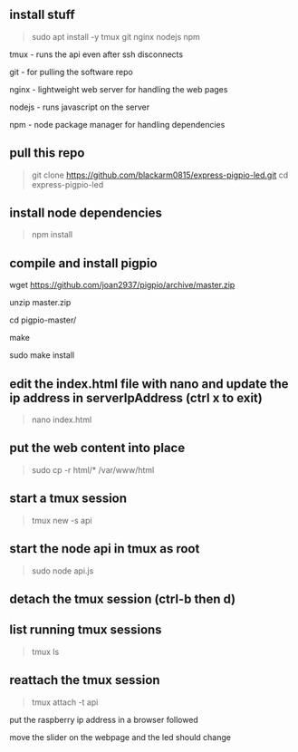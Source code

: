 ## install stuff

> sudo apt install -y tmux git nginx nodejs npm

tmux - runs the api even after ssh disconnects

git - for pulling the software repo

nginx - lightweight web server for handling the web pages

nodejs - runs javascript on the server

npm - node package manager for handling dependencies


## pull this repo
> git clone https://github.com/blackarm0815/express-pigpio-led.git
> cd express-pigpio-led

## install node dependencies
> npm install


## compile and install pigpio

wget https://github.com/joan2937/pigpio/archive/master.zip

unzip master.zip 

cd pigpio-master/

make

sudo make install


## edit the index.html file with nano and update the ip address in serverIpAddress (ctrl x to exit)
> nano index.html

## put the web content into place

> sudo cp -r html/* /var/www/html

## start a tmux session
> tmux new -s api

## start the node api in tmux as root
> sudo node api.js

## detach the tmux session (ctrl-b then d)

## list running tmux sessions
> tmux ls

## reattach the tmux session
> tmux attach -t api

put the raspberry ip address in a browser followed

move the slider on the webpage and the led should change